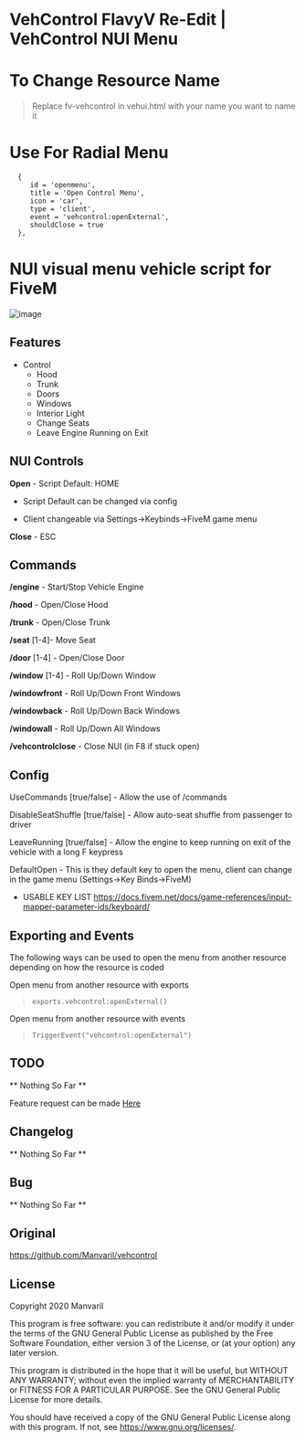 # VehControl FlavyV Re-Edit | VehControl NUI Menu

# To Change Resource Name
  > Replace fv-vehcontrol in vehui.html with your name you want to name it

# Use For Radial Menu 

      {
         id = 'openmenu',
         title = 'Open Control Menu',
         icon = 'car',
         type = 'client',
         event = 'vehcontrol:openExternal',
         shouldClose = true
      },

# NUI visual menu vehicle script for FiveM

![image](https://i.imgur.com/9thToV6.png)

## Features

* Control
    - Hood
    - Trunk
    - Doors
    - Windows
    - Interior Light
    - Change Seats
    - Leave Engine Running on Exit

## NUI Controls

**Open** - Script Default: HOME

- Script Default can be changed via config

- Client changeable via Settings->Keybinds->FiveM game menu

**Close** - ESC

## Commands

**/engine** - Start/Stop Vehicle Engine

**/hood** - Open/Close Hood

**/trunk** - Open/Close Trunk

**/seat** [1-4]- Move Seat

**/door** [1-4] - Open/Close Door

**/window** [1-4] - Roll Up/Down Window

**/windowfront** - Roll Up/Down Front Windows

**/windowback** - Roll Up/Down Back Windows

**/windowall** - Roll Up/Down All Windows

**/vehcontrolclose** - Close NUI (in F8 if stuck open)

## Config
UseCommands [true/false] - Allow the use of /commands

DisableSeatShuffle [true/false] - Allow auto-seat shuffle from passenger to driver

LeaveRunning [true/false] - Allow the engine to keep running on exit of the vehicle with a long F keypress

DefaultOpen - This is they default key to open the menu, client can change in the game menu (Settings->Key Binds->FiveM)

- USABLE KEY LIST https://docs.fivem.net/docs/game-references/input-mapper-parameter-ids/keyboard/

## Exporting and Events

The following ways can be used to open the menu from another resource depending on how the resource is coded

Open menu from another resource with exports
>```exports.vehcontrol:openExternal()```

Open menu from another resource with events
>```TriggerEvent("vehcontrol:openExternal")```

## TODO

** Nothing So Far **

Feature request can be made [Here](https://github.com/Flaruto/fv-vehcontrol/issues/new)

## Changelog

** Nothing So Far **

## Bug

** Nothing So Far **

## Original 

https://github.com/Manvaril/vehcontrol

## License

Copyright 2020 Manvaril

This program is free software: you can redistribute it and/or modify
it under the terms of the GNU General Public License as published by
the Free Software Foundation, either version 3 of the License, or
(at your option) any later version.

This program is distributed in the hope that it will be useful,
but WITHOUT ANY WARRANTY; without even the implied warranty of
MERCHANTABILITY or FITNESS FOR A PARTICULAR PURPOSE.  See the
GNU General Public License for more details.

You should have received a copy of the GNU General Public License
along with this program.  If not, see <https://www.gnu.org/licenses/>.
